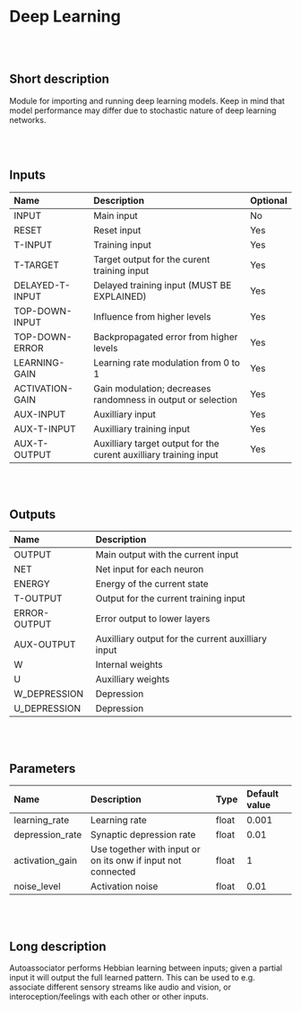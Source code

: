 # Deep Learning


<br><br>
## Short description

Module for importing and running deep learning models. Keep in mind that model performance may differ due to stochastic nature of deep learning networks.

<br><br>

## Inputs

|Name|Description|Optional|
|:----|:-----------|:-------|
|INPUT|Main input|No|
|RESET|Reset input|Yes|
|T-INPUT|Training input|Yes|
|T-TARGET|Target output for the curent training input|Yes|
|DELAYED-T-INPUT|Delayed training input (MUST BE EXPLAINED)|Yes|
|TOP-DOWN-INPUT|Influence from higher levels|Yes|
|TOP-DOWN-ERROR|Backpropagated error from higher levels|Yes|
|LEARNING-GAIN|Learning rate modulation from 0 to 1|Yes|
|ACTIVATION-GAIN|Gain modulation; decreases randomness in output or selection|Yes|
|AUX-INPUT|Auxilliary input|Yes|
|AUX-T-INPUT|Auxilliary training input|Yes|
|AUX-T-OUTPUT|Auxilliary target output for the curent auxilliary training input|Yes|

<br><br>

## Outputs

|Name|Description|
|:----|:-----------|
|OUTPUT|Main output with the current input|
|NET|Net input for each neuron|
|ENERGY|Energy of the current state|
|T-OUTPUT|Output for the current training input|
|ERROR-OUTPUT|Error output to lower layers|
|AUX-OUTPUT|Auxilliary output for the current auxilliary input|
|W|Internal weights|
|U|Auxilliary weights|
|W_DEPRESSION|Depression|
|U_DEPRESSION|Depression|

<br><br>

## Parameters

|Name|Description|Type|Default value|
|:----|:-----------|:----|:-------------|
|learning_rate|Learning rate|float|0.001|
|depression_rate|Synaptic depression rate|float|0.01|
|activation_gain|Use together with input or on its onw if input not connected|float|1|
|noise_level|Activation noise|float|0.01|

<br><br>
## Long description
Autoassociator performs Hebbian learning between inputs;
		given a partial input it will output the full learned pattern.
		This can be used to e.g. associate different sensory streams
		like audio and vision, or interoception/feelings with each other
		or other inputs.

